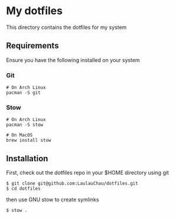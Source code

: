 # My dotfiles

This directory contains the dotfiles for my system

## Requirements

Ensure you have the following installed on your system

### Git

```
# On Arch Linux
pacman -S git
```

### Stow

```
# On Arch Linux
pacman -S stow

# On MacOS
brew install stow
```

## Installation

First, check out the dotfiles repo in your $HOME directory using git

```
$ git clone git@github.com:LaulauChau/dotfiles.git
$ cd dotfiles
```

then use GNU stow to create symlinks

```
$ stow .
```

